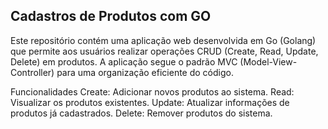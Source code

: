 ## Cadastros de Produtos com GO
Este repositório contém uma aplicação web desenvolvida em Go (Golang) que permite aos usuários realizar operações CRUD (Create, Read, Update, Delete) em produtos. A aplicação segue o padrão MVC (Model-View-Controller) para uma organização eficiente do código.

Funcionalidades
Create: Adicionar novos produtos ao sistema.
Read: Visualizar os produtos existentes.
Update: Atualizar informações de produtos já cadastrados.
Delete: Remover produtos do sistema.
